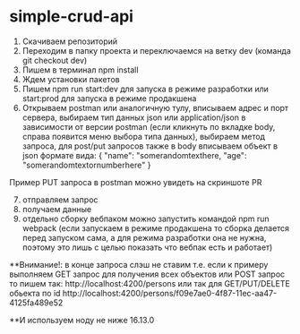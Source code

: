 # simple-crud-api

1. Скачиваем репозиторий
2. Переходим в папку проекта и переключаемся на ветку dev (команда git checkout dev)
3. Пишем в терминал npm install
4. Ждем установки пакетов
5. Пишем npm run start:dev для запуска в режиме разработки или start:prod для запуска в режиме продакшена
6. Открываем postman или аналогичную тулу, вписываем адрес и порт сервера, выбираем тип данных json или application/json в зависимости от версии postman (если кликнуть по вкладке body, справа появится меню выбора типа данных), выбираем метод запроса, для post/put запросов также в body вписываем объект в json формате вида: 
{
  "name": "somerandomtexthere,
  "age": "somerandomtextornumberhere"
}

Пример PUT запроса в postman можно увидеть на скриншоте PR

7. отправляем запрос
8. получаем данные
9. отдельно сборку вебпаком можно запустить командой npm run webpack (если запускаем в режиме продакшена то сборка делается перед запуском сама, а для режима разработки она не нужна, поэтому это лишь с целью показать что вебпак есть и работает)

**Внимание!: в конце запроса слэш не ставим т.е. если к примеру выполняем GET запрос для получения всех объектов или POST запрос то пишем так: http://localhost:4200/persons
или так для GET/PUT/DELETE обьекта по id http://localhost:4200/persons/f09e7ae0-4f87-11ec-aa47-4125fa489e52

**И используем ноду не ниже 16.13.0
